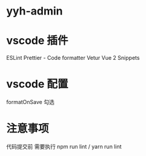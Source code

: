 # yyh-admin

# vscode 插件

ESLint
Prettier - Code formatter
Vetur
Vue 2 Snippets

# vscode 配置

formatOnSave 勾选

# 注意事项

代码提交前 需要执行 npm run lint / yarn run lint
